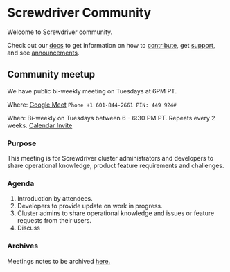 # Screwdriver Community

Welcome to Screwdriver community.

Check out our [docs](https://docs.screwdriver.cd/) to get information on how to [contribute](https://docs.screwdriver.cd/about/contributing/where-to-contribute), get [support](https://docs.screwdriver.cd/about/support), and see [announcements](https://docs.screwdriver.cd/about/announcements).


## Community meetup

We have public bi-weekly meeting on Tuesdays at 6PM PT.

Where: [Google Meet](https://meet.google.com/rwo-ynwh-xqy?hs=122)
       `Phone +1 601-844-2661 PIN: 449 924#`

When:  Bi-weekly on Tuesdays between 6 - 6:30 PM PT. Repeats every 2 weeks.
       [Calendar Invite](https://calendar.google.com/event?action=TEMPLATE&tmeid=YzJrZjExYTByN3FoNG9la201OW44cWlvbDJfMjAyMDA5MDlUMDEwMDAwWiBjX2prdjg1MDh1OGx0dGM3NjZmNHBtbmUwcnJjQGc&tmsrc=c_jkv8508u8lttc766f4pmne0rrc%40group.calendar.google.com&scp=ALL)


### Purpose

This meeting is for Screwdriver cluster administrators and developers to share operational knowledge, product feature requirements and challenges.

### Agenda

1. Introduction by attendees.
1. Developers to provide update on work in progress.
1. Cluster admins to share operational knowledge and issues or feature requests from their users.
1. Discuss

### Archives

Meetings notes to be archived [here.](./meetings) 
